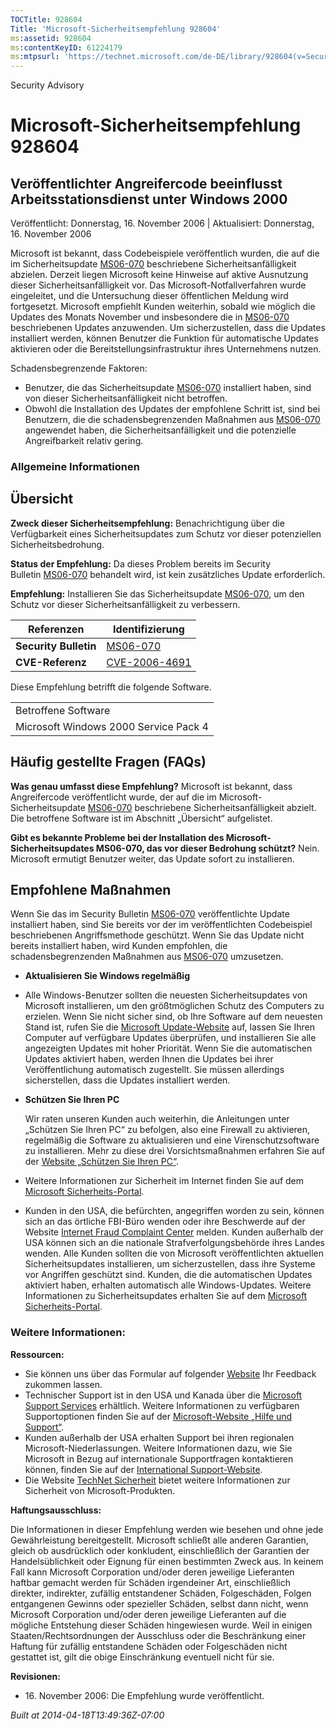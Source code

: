 ```yaml
---
TOCTitle: 928604
Title: 'Microsoft-Sicherheitsempfehlung 928604'
ms:assetid: 928604
ms:contentKeyID: 61224179
ms:mtpsurl: 'https://technet.microsoft.com/de-DE/library/928604(v=Security.10)'
---
```


Security Advisory

Microsoft-Sicherheitsempfehlung 928604
======================================

Veröffentlichter Angreifercode beeinflusst Arbeitsstationsdienst unter Windows 2000
-----------------------------------------------------------------------------------

Veröffentlicht: Donnerstag, 16. November 2006 | Aktualisiert: Donnerstag, 16. November 2006

Microsoft ist bekannt, dass Codebeispiele veröffentlich wurden, die auf die im Sicherheitsupdate [MS06-070](http://www.microsoft.com/germany/technet/sicherheit/bulletins/ms06-070.mspx) beschriebene Sicherheitsanfälligkeit abzielen. Derzeit liegen Microsoft keine Hinweise auf aktive Ausnutzung dieser Sicherheitsanfälligkeit vor. Das Microsoft-Notfallverfahren wurde eingeleitet, und die Untersuchung dieser öffentlichen Meldung wird fortgesetzt.
Microsoft empfiehlt Kunden weiterhin, sobald wie möglich die Updates des Monats November und insbesondere die in [MS06-070](http://www.microsoft.com/germany/technet/sicherheit/bulletins/ms06-070.mspx) beschriebenen Updates anzuwenden. Um sicherzustellen, dass die Updates installiert werden, können Benutzer die Funktion für automatische Updates aktivieren oder die Bereitstellungsinfrastruktur ihres Unternehmens nutzen.

Schadensbegrenzende Faktoren:

-   Benutzer, die das Sicherheitsupdate [MS06-070](http://www.microsoft.com/germany/technet/sicherheit/bulletins/ms06-070.mspx) installiert haben, sind von dieser Sicherheitsanfälligkeit nicht betroffen.
-   Obwohl die Installation des Updates der empfohlene Schritt ist, sind bei Benutzern, die die schadensbegrenzenden Maßnahmen aus [MS06-070](http://www.microsoft.com/germany/technet/sicherheit/bulletins/ms06-070.mspx) angewendet haben, die Sicherheitsanfälligkeit und die potenzielle Angreifbarkeit relativ gering.

### Allgemeine Informationen

Übersicht
---------

**Zweck dieser Sicherheitsempfehlung:** Benachrichtigung über die Verfügbarkeit eines Sicherheitsupdates zum Schutz vor dieser potenziellen Sicherheitsbedrohung.

**Status der Empfehlung:** Da dieses Problem bereits im Security Bulletin [MS06-070](http://www.microsoft.com/germany/technet/sicherheit/bulletins/ms06-070.mspx) behandelt wird, ist kein zusätzliches Update erforderlich.

**Empfehlung:** Installieren Sie das Sicherheitsupdate [MS06-070](http://www.microsoft.com/germany/technet/sicherheit/bulletins/ms06-070.mspx), um den Schutz vor dieser Sicherheitsanfälligkeit zu verbessern.

| Referenzen            | Identifizierung                                                                         |
|-----------------------|-----------------------------------------------------------------------------------------|
| **Security Bulletin** | [MS06-070](http://www.microsoft.com/germany/technet/sicherheit/bulletins/ms06-070.mspx) |
| **CVE-Referenz**      | [CVE-2006-4691](http://www.cve.mitre.org/cgi-bin/cvename.cgi?name=cve-2006-4691)        |

Diese Empfehlung betrifft die folgende Software.

|                                       |
|---------------------------------------|
| Betroffene Software                   |
| Microsoft Windows 2000 Service Pack 4 |

Häufig gestellte Fragen (FAQs)
------------------------------

**Was genau umfasst diese Empfehlung?**
Microsoft ist bekannt, dass Angreifercode veröffentlicht wurde, der auf die im Microsoft-Sicherheitsupdate [MS06-070](http://www.microsoft.com/germany/technet/sicherheit/bulletins/ms06-070.mspx) beschriebene Sicherheitsanfälligkeit abzielt. Die betroffene Software ist im Abschnitt „Übersicht“ aufgelistet.

**Gibt es bekannte Probleme bei der Installation des Microsoft-Sicherheitsupdates MS06-070, das vor dieser Bedrohung schützt?**
Nein. Microsoft ermutigt Benutzer weiter, das Update sofort zu installieren.

Empfohlene Maßnahmen
--------------------

Wenn Sie das im Security Bulletin [MS06-070](http://www.microsoft.com/germany/technet/sicherheit/bulletins/ms06-070.mspx) veröffentlichte Update installiert haben, sind Sie bereits vor der im veröffentlichten Codebeispiel beschriebenen Angriffsmethode geschützt. Wenn Sie das Update nicht bereits installiert haben, wird Kunden empfohlen, die schadensbegrenzenden Maßnahmen aus [MS06-070](http://www.microsoft.com/germany/technet/sicherheit/bulletins/ms06-070.mspx) umzusetzen.

-   **Aktualisieren Sie Windows regelmäßig**
-   Alle Windows-Benutzer sollten die neuesten Sicherheitsupdates von Microsoft installieren, um den größtmöglichen Schutz des Computers zu erzielen. Wenn Sie nicht sicher sind, ob Ihre Software auf dem neuesten Stand ist, rufen Sie die [Microsoft Update-Website](http://update.microsoft.com/microsoftupdate) auf, lassen Sie Ihren Computer auf verfügbare Updates überprüfen, und installieren Sie alle angezeigten Updates mit hoher Priorität. Wenn Sie die automatischen Updates aktiviert haben, werden Ihnen die Updates bei ihrer Veröffentlichung automatisch zugestellt. Sie müssen allerdings sicherstellen, dass die Updates installiert werden.
-   **Schützen Sie Ihren PC**

    Wir raten unseren Kunden auch weiterhin, die Anleitungen unter „Schützen Sie Ihren PC“ zu befolgen, also eine Firewall zu aktivieren, regelmäßig die Software zu aktualisieren und eine Virenschutzsoftware zu installieren. Mehr zu diese drei Vorsichtsmaßnahmen erfahren Sie auf der [Website „Schützen Sie Ihren PC“](http://www.microsoft.com/germany/protect).

-   Weitere Informationen zur Sicherheit im Internet finden Sie auf dem [Microsoft Sicherheits-Portal](http://www.microsoft.com/germany/sicherheit/).
-   Kunden in den USA, die befürchten, angegriffen worden zu sein, können sich an das örtliche FBI-Büro wenden oder ihre Beschwerde auf der Website [Internet Fraud Complaint Center](http://www.ifccfbi.gov/index.asp) melden. Kunden außerhalb der USA können sich an die nationale Strafverfolgungsbehörde ihres Landes wenden.
    Alle Kunden sollten die von Microsoft veröffentlichten aktuellen Sicherheitsupdates installieren, um sicherzustellen, dass ihre Systeme vor Angriffen geschützt sind. Kunden, die die automatischen Updates aktiviert haben, erhalten automatisch alle Windows-Updates. Weitere Informationen zu Sicherheitsupdates erhalten Sie auf dem [Microsoft Sicherheits-Portal](http://www.microsoft.com/germany/sicherheit/).

### Weitere Informationen:

**Ressourcen:**

-   Sie können uns über das Formular auf folgender [Website](https://support.microsoft.com/common/survey.aspx?scid=sw;en;1257&showpage=1&ws=technet&sd=tech) Ihr Feedback zukommen lassen.
-   Technischer Support ist in den USA und Kanada über die [Microsoft Support Services](http://go.microsoft.com/fwlink/?linkid=21131) erhältlich. Weitere Informationen zu verfügbaren Supportoptionen finden Sie auf der [Microsoft-Website „Hilfe und Support“](http://support.microsoft.com/).
-   Kunden außerhalb der USA erhalten Support bei ihren regionalen Microsoft-Niederlassungen. Weitere Informationen dazu, wie Sie Microsoft in Bezug auf internationale Supportfragen kontaktieren können, finden Sie auf der [International Support-Website](http://go.microsoft.com/fwlink/?linkid=21155).
-   Die Website [TechNet Sicherheit](http://www.microsoft.com/germany/technet/sicherheit/default.mspx) bietet weitere Informationen zur Sicherheit von Microsoft-Produkten.

**Haftungsausschluss:**

Die Informationen in dieser Empfehlung werden wie besehen und ohne jede Gewährleistung bereitgestellt. Microsoft schließt alle anderen Garantien, gleich ob ausdrücklich oder konkludent, einschließlich der Garantien der Handelsüblichkeit oder Eignung für einen bestimmten Zweck aus. In keinem Fall kann Microsoft Corporation und/oder deren jeweilige Lieferanten haftbar gemacht werden für Schäden irgendeiner Art, einschließlich direkter, indirekter, zufällig entstandener Schäden, Folgeschäden, Folgen entgangenen Gewinns oder spezieller Schäden, selbst dann nicht, wenn Microsoft Corporation und/oder deren jeweilige Lieferanten auf die mögliche Entstehung dieser Schäden hingewiesen wurde. Weil in einigen Staaten/Rechtsordnungen der Ausschluss oder die Beschränkung einer Haftung für zufällig entstandene Schäden oder Folgeschäden nicht gestattet ist, gilt die obige Einschränkung eventuell nicht für sie.

**Revisionen:**

-   16. November 2006: Die Empfehlung wurde veröffentlicht.

*Built at 2014-04-18T13:49:36Z-07:00*
